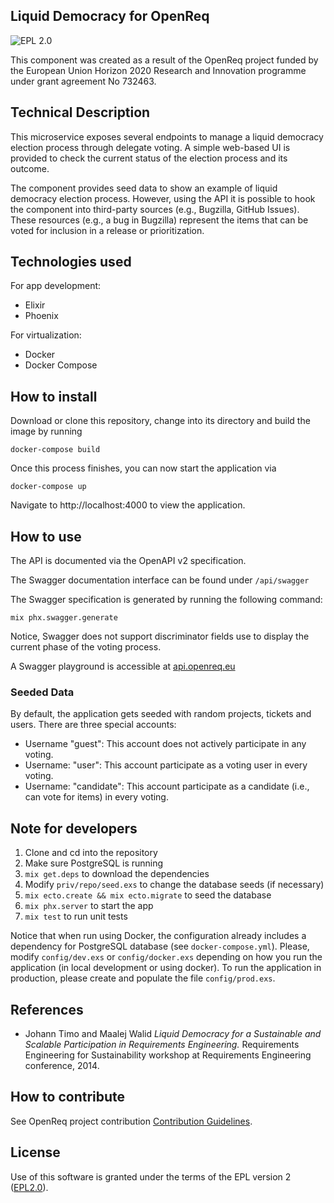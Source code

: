 
## Liquid Democracy for OpenReq

![EPL 2.0](https://img.shields.io/badge/License-EPL%202.0-blue.svg "EPL 2.0")

This component was created as a result of the OpenReq project funded by the European Union Horizon 2020 Research and Innovation programme under grant agreement No 732463.

## Technical Description
This microservice exposes several endpoints to manage a liquid democracy election process through delegate voting.
A simple web-based UI is provided to check the current status of the election process and its outcome.

The component provides seed data to show an example of liquid democracy election process. However, using the API it is possible to hook the component into third-party sources (e.g., Bugzilla, GitHub Issues). These resources (e.g., a bug in Bugzilla) represent the items that can be voted for inclusion in a release or prioritization.

## Technologies used

For app development:
 * Elixir
 * Phoenix

For virtualization:
 * Docker
 * Docker Compose

 ## How to install

Download or clone this repository, change into its directory and build the image by running

```
docker-compose build
```

Once this process finishes, you can now start the application via

```
docker-compose up
```

Navigate to http://localhost:4000 to view the application.

## How to use

The API is documented via the OpenAPI v2 specification.

The Swagger documentation interface can be found under `/api/swagger`

The Swagger specification is generated by running the following command:

  ```
  mix phx.swagger.generate
  ```

Notice, Swagger does not support discriminator fields use to display the current phase of the voting process.

A Swagger playground is accessible at [api.openreq.eu](api.openreq.eu)

### Seeded Data

By default, the application gets seeded with random projects, tickets and users.
There are three special accounts:

* Username "guest": This account does not actively participate in any voting.
* Username: "user": This account participate as a voting user in every voting.
* Username: "candidate": This account participate as a candidate (i.e., can vote for items) in every voting.

## Note for developers
1. Clone and cd into the repository
2. Make sure PostgreSQL is running
3. `mix get.deps` to download the dependencies
4. Modify `priv/repo/seed.exs` to change the database seeds (if necessary)
5. `mix ecto.create && mix ecto.migrate` to seed the database
6. `mix phx.server` to start the app
7. `mix test` to run unit tests

Notice that when run using Docker, the configuration already includes a dependency for PostgreSQL database (see `docker-compose.yml`).
Please, modify `config/dev.exs` or `config/docker.exs` depending on how you run the application (in local development or using docker).
To run the application in production, please create and populate the file `config/prod.exs`.

## References
- Johann Timo and Maalej Walid _Liquid Democracy for a Sustainable and Scalable Participation in Requirements Engineering._
Requirements Engineering for Sustainability workshop at Requirements Engineering conference, 2014.

## How to contribute

See OpenReq project contribution
[Contribution Guidelines](https://github.com/OpenReqEU/OpenReq/blob/master/CONTRIBUTING.md).


## License

Use of this software is granted under the terms of the EPL version 2 ([EPL2.0](https://www.eclipse.org/legal/epl-2.0/)).
